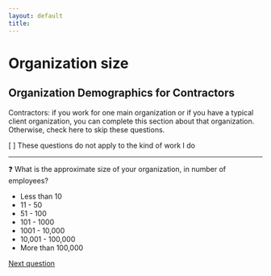 ```yaml
---
layout: default
title: 
---
```


# Organization size

## Organization Demographics for Contractors

Contractors: if you work for one main organization or if you have a typical client organization, you can complete this section about that organization. Otherwise, check here to skip these questions.

[ ] These questions do not apply to the kind of work I do

<hr>

:question: What is the approximate size of your organization, in number of employees?

- Less than 10
- 11 - 50
- 51 - 100
- 101 - 1000
- 1001 - 10,000
- 10,001 - 100,000
- More than 100,000

[Next question](./F_2_organization_type.html)